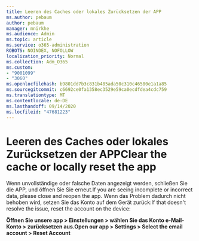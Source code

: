 ```yaml
---
title: Leeren des Caches oder lokales Zurücksetzen der APP
ms.author: pebaum
author: pebaum
manager: mnirkhe
ms.audience: Admin
ms.topic: article
ms.service: o365-administration
ROBOTS: NOINDEX, NOFOLLOW
localization_priority: Normal
ms.collection: Adm_O365
ms.custom:
- "9001099"
- "3060"
ms.openlocfilehash: b9801dd7b3c831b485ada50c310c46580e1a1a85
ms.sourcegitcommit: c6692ce0fa1358ec3529e59ca0ecdfdea4cdc759
ms.translationtype: MT
ms.contentlocale: de-DE
ms.lasthandoff: 09/14/2020
ms.locfileid: "47681223"
---
```

# <a name="clear-the-cache-or-locally-reset-the-app"></a><span data-ttu-id="21a8e-102">Leeren des Caches oder lokales Zurücksetzen der APP</span><span class="sxs-lookup"><span data-stu-id="21a8e-102">Clear the cache or locally reset the app</span></span>

<span data-ttu-id="21a8e-103">Wenn unvollständige oder falsche Daten angezeigt werden, schließen Sie die APP, und öffnen Sie Sie erneut.</span><span class="sxs-lookup"><span data-stu-id="21a8e-103">If you are seeing incomplete or incorrect data, please close and reopen the app.</span></span>  <span data-ttu-id="21a8e-104">Wenn das Problem dadurch nicht behoben wird, setzen Sie das Konto auf dem Gerät zurück:</span><span class="sxs-lookup"><span data-stu-id="21a8e-104">If that doesn't resolve the issue, reset the account on the device:</span></span> 

<span data-ttu-id="21a8e-105">**Öffnen Sie unsere app > Einstellungen > wählen Sie das Konto e-Mail-Konto > zurücksetzen aus.**</span><span class="sxs-lookup"><span data-stu-id="21a8e-105">**Open our app > Settings > Select the email account > Reset Account**</span></span>